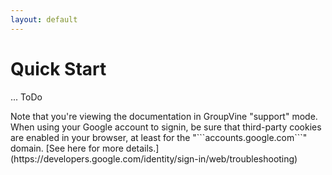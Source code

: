 ```yaml
---
layout: default
---
```


# Quick Start

... ToDo

<div class="support">
Note that you're viewing the documentation in GroupVine "support" mode.
</div>


<div class="adv">
When using your Google account to signin, be sure that third-party
cookies are enabled in your browser, at least for the
"```accounts.google.com```" domain. 
[See here for more details.](https://developers.google.com/identity/sign-in/web/troubleshooting)
</div>